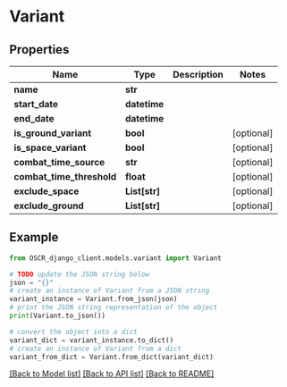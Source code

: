 # Variant


## Properties

Name | Type | Description | Notes
------------ | ------------- | ------------- | -------------
**name** | **str** |  | 
**start_date** | **datetime** |  | 
**end_date** | **datetime** |  | 
**is_ground_variant** | **bool** |  | [optional] 
**is_space_variant** | **bool** |  | [optional] 
**combat_time_source** | **str** |  | [optional] 
**combat_time_threshold** | **float** |  | [optional] 
**exclude_space** | **List[str]** |  | [optional] 
**exclude_ground** | **List[str]** |  | [optional] 

## Example

```python
from OSCR_django_client.models.variant import Variant

# TODO update the JSON string below
json = "{}"
# create an instance of Variant from a JSON string
variant_instance = Variant.from_json(json)
# print the JSON string representation of the object
print(Variant.to_json())

# convert the object into a dict
variant_dict = variant_instance.to_dict()
# create an instance of Variant from a dict
variant_from_dict = Variant.from_dict(variant_dict)
```
[[Back to Model list]](../README.md#documentation-for-models) [[Back to API list]](../README.md#documentation-for-api-endpoints) [[Back to README]](../README.md)


